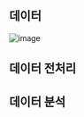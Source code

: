 
## 데이터
![image](https://user-images.githubusercontent.com/74644453/155071562-8e7d8d91-ac0c-4e5f-82d4-3a4e8f0cc61b.png)

## 데이터 전처리

## 데이터 분석

